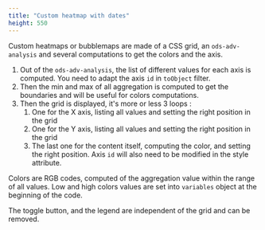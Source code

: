 ```yaml
---
title: "Custom heatmap with dates"
height: 550
---
```


Custom heatmaps or bubblemaps are made of a CSS grid, an `ods-adv-analysis` and several computations to get the colors and the axis.

1. Out of the `ods-adv-analysis`, the list of different values for each axis is computed. You need to adapt the axis `id` in `toObject` filter.
2. Then the min and max of all aggregation is computed to get the boundaries and will be useful for colors computations.
3. Then the grid is displayed, it's more or less 3 loops :
    1. One for the X axis, listing all values and setting the right position in the grid
    2. One for the Y axis, listing all values and setting the right position in the grid
    3. The last one for the content itself, computing the color, and setting the right position. Axis `id` will also need to be modified in the style attribute.

Colors are RGB codes, computed of the aggregation value within the range of all values. Low and high colors values are set into `variables` object at the beginning of the code.
    
The toggle button, and the legend are independent of the grid and can be removed.
